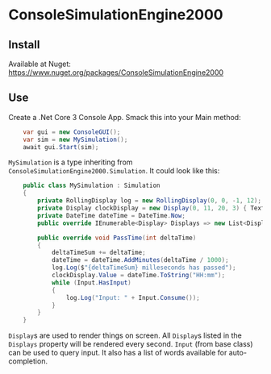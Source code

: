 # ConsoleSimulationEngine2000

## Install

Available at Nuget: https://www.nuget.org/packages/ConsoleSimulationEngine2000

## Use

Create a .Net Core 3 Console App. Smack this into your Main method:

```csharp
    var gui = new ConsoleGUI();
    var sim = new MySimulation();
    await gui.Start(sim);
```

`MySimulation` is a type inheriting from `ConsoleSimulationEngine2000.Simulation`. It could look like this:

```csharp
    public class MySimulation : Simulation
    {
        private RollingDisplay log = new RollingDisplay(0, 0, -1, 12); 
        private Display clockDisplay = new Display(0, 11, 20, 3) { TextColor = Color.DarkOrange };
        private DateTime dateTime = DateTime.Now;
        public override IEnumerable<Display> Displays => new List<Display>() {  log, clockDisplay };

        public override void PassTime(int deltaTime)
        {
            deltaTimeSum += deltaTime;
            dateTime = dateTime.AddMinutes(deltaTime / 1000);
            log.Log($"{deltaTimeSum} milleseconds has passed");
            clockDisplay.Value = dateTime.ToString("HH:mm");
            while (Input.HasInput)
            {
                log.Log("Input: " + Input.Consume());
            }
        }
    }
```
`Display`s are used to render things on screen. All `Display`s listed in the `Displays` property will be rendered every second.
`Input` (from base class) can be used to query input. It also has a list of words available for auto-completion.
